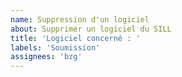 ```yaml
---
name: Suppression d'un logiciel
about: Supprimer un logiciel du SILL
title: 'Logiciel concerné : '
labels: 'Soumission'
assignees: 'bzg'
---
```


<!-- Nom du logiciel -->

<!-- Problème empêchant le logiciel d'être référencé dans le SILL -->
